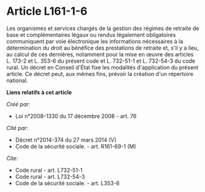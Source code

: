 # Article L161-1-6

Les organismes et services chargés de la gestion des régimes de retraite de base et complémentaires légaux ou rendus
légalement obligatoires communiquent par voie électronique les informations nécessaires à la détermination du droit au
bénéfice des prestations de retraite et, s'il y a lieu, au calcul de ces dernières, notamment pour la mise en œuvre des
articles L. 173-2 et L. 353-6 du présent code et L. 732-51-1 et L. 732-54-3 du code rural. Un décret en Conseil d'État fixe
les modalités d'application du présent article. Ce décret peut, aux mêmes fins, prévoir la création d'un répertoire national.

**Liens relatifs à cet article**

_Créé par_:

  - Loi n°2008-1330 du 17 décembre 2008 - art. 76

_Cité par_:

  - Décret n°2014-374 du 27 mars 2014 (V)
  - Code de la sécurité sociale. - art. R161-69-1 (M)

_Cite_:

  - Code rural - art. L732-51-1
  - Code rural - art. L732-54-3
  - Code de la sécurité sociale. - art. L353-6

